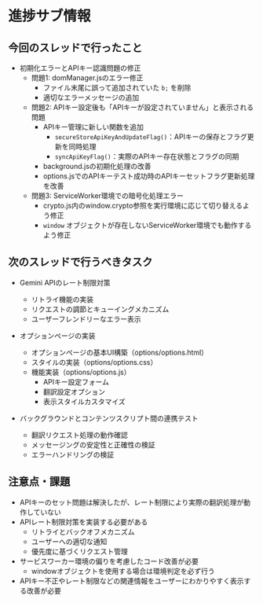 # 進捗サブ情報

## 今回のスレッドで行ったこと

- 初期化エラーとAPIキー認識問題の修正
  - 問題1: domManager.jsのエラー修正
    - ファイル末尾に誤って追加されていた `b;` を削除
    - 適切なエラーメッセージの追加
  - 問題2: APIキー設定後も「APIキーが設定されていません」と表示される問題
    - APIキー管理に新しい関数を追加
      - `secureStoreApiKeyAndUpdateFlag()`：APIキーの保存とフラグ更新を同時処理
      - `syncApiKeyFlag()`：実際のAPIキー存在状態とフラグの同期
    - background.jsの初期化処理の改善
    - options.jsでのAPIキーテスト成功時のAPIキーセットフラグ更新処理を改善
  - 問題3: ServiceWorker環境での暗号化処理エラー
    - crypto.js内のwindow.crypto参照を実行環境に応じて切り替えるよう修正
    - `window` オブジェクトが存在しないServiceWorker環境でも動作するよう修正

## 次のスレッドで行うべきタスク

- Gemini APIのレート制限対策
  - リトライ機能の実装
  - リクエストの調節とキューイングメカニズム
  - ユーザーフレンドリーなエラー表示

- オプションページの実装
  - オプションページの基本UI構築（options/options.html）
  - スタイルの実装（options/options.css）
  - 機能実装（options/options.js）
    - APIキー設定フォーム
    - 翻訳設定オプション
    - 表示スタイルカスタマイズ

- バックグラウンドとコンテンツスクリプト間の連携テスト
  - 翻訳リクエスト処理の動作確認
  - メッセージングの安定性と正確性の検証
  - エラーハンドリングの検証

## 注意点・課題

- APIキーのセット問題は解決したが、レート制限により実際の翻訳処理が動作していない
- APIレート制限対策を実装する必要がある
  - リトライとバックオフメカニズム
  - ユーザーへの適切な通知
  - 優先度に基づくリクエスト管理
- サービスワーカー環境の偏りを考慮したコード改善が必要
  - windowオブジェクトを使用する場合は環境判定を必ず行う
- APIキー不正やレート制限などの関連情報をユーザーにわかりやすく表示する改善が必要
